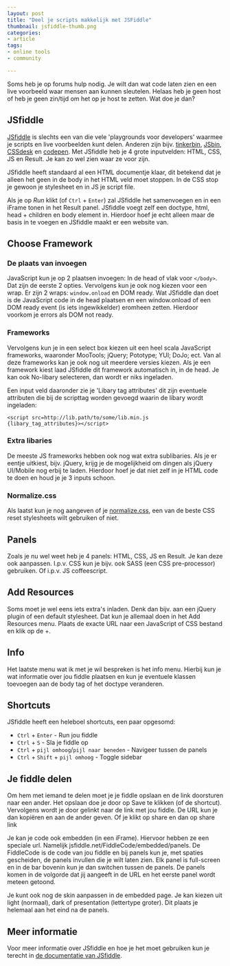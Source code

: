 ```yaml
---
layout: post
title: "Deel je scripts makkelijk met JSFiddle"
thumbnail: jsfiddle-thumb.png
categories:
- article
tags:
- online tools
- community

---
```

Soms heb je op forums hulp nodig. Je wilt dan wat code laten zien en een live
voorbeeld waar mensen aan kunnen sleutelen. Helaas heb je geen host of heb je
geen zin/tijd om het op je host te zetten. Wat doe je dan?

## JSfiddle

[JSfiddle](http://jsfiddle.net) is slechts een van die vele 'playgrounds voor
developers' waarmee je scripts en live voorbeelden kunt delen. Anderen zijn
bijv. [tinkerbin](http://tinkerbin.com), [JSbin](http://jsbin.com),
[CSSdesk](http://cssdesk.com/) en [codepen](http://codepen.io/). Met JSfiddle
heb je 4 grote inputvelden: HTML, CSS, JS en Result. Je kan zo wel zien waar ze
voor zijn.

JSfiddle heeft standaard al een HTML documentje klaar, dit betekend dat je
alleen het geen in de body in het HTML veld moet stoppen. In de CSS stop je
gewoon je stylesheet en in JS je script file.

Als je op *Run* klikt (of `Ctrl` + `Enter`) zal JSfiddle het samenvoegen en in
een iFrame tonen in het Result panel. JSfiddle voegt zelf een doctype, html,
head + children en body element in. Hierdoor hoef je echt alleen maar de basis
in te voegen en JSfiddle maakt er een website van.

## Choose Framework

### De plaats van invoegen

JavaScript kun je op 2 plaatsen invoegen: In de head of vlak voor `</body>`.
Dat zijn de eerste 2 opties. Vervolgens kun je ook nog kiezen voor een wrap. Er
zijn 2 wraps: `window.onload` en DOM ready. Wat JSfiddle dan doet is de
JavaScript code in de head plaatsen en een window.onload of een DOM ready event
(is iets ingewikkelder) eromheen zetten. Hierdoor voorkom je errors als DOM not
ready.

### Frameworks

Vervolgens kun je in een select box kiezen uit een heel scala JavaScript
frameworks, waaronder MooTools; jQuery; Pototype; YUI; DoJo; ect. Van al deze
frameworks kan je ook nog uit meerdere versies kiezen. Als je een framework
kiest laad JSfiddle dit framework automatisch in, in de head. Je kan ook
No-libary selecteren, dan wordt er niks ingeladen.

Een input veld daaronder zie je 'Libary tag attributes' dit zijn eventuele
attributen die bij de scripttag worden gevoegd waarin de libary wordt
ingeladen:

    <script src=http://lib.path/to/some/lib.min.js {libary_tag_attributes}></script>

### Extra libaries

De meeste JS frameworks hebben ook nog wat extra sublibaries. Als je er eentje
uitkiest, bijv. jQuery, krijg je de mogelijkheid om dingen als jQuery UI/Mobile
nog erbij te laden. Hierdoor hoef je dat niet zelf in je HTML code te doen en
houd je je 3 inputs schoon.

### Normalize.css

Als laatst kun je nog aangeven of je
[normalize.css](https://github.com/necolas/normalize.css), een van de beste CSS
reset stylesheets wilt gebruiken of niet.

## Panels

Zoals je nu wel weet heb je 4 panels: HTML, CSS, JS en Result. Je kan deze ook
aanpassen. I.p.v. CSS kun je bijv. ook SASS (een CSS pre-processor) gebruiken.
Of i.p.v. JS coffeescript.

## Add Resources

Soms moet je wel eens iets extra's inladen. Denk dan bijv. aan een jQuery
plugin of een default stylesheet. Dat kun je allemaal doen in het Add Resources
menu. Plaats de exacte URL naar een JavaScript of CSS bestand en klik op de +.

## Info

Het laatste menu wat ik met je wil bespreken is het info menu. Hierbij kun je
wat informatie over jou fiddle plaatsen en kun je eventuele klassen toevoegen
aan de body tag of het doctype veranderen.

## Shortcuts

JSfiddle heeft een heleboel shortcuts, een paar opgesomd:

 - `Ctrl` + `Enter` - Run jou fiddle
 - `Ctrl` + `S` - Sla je fiddle op
 - `Ctrl` + `pijl omhoog`/`pijl naar beneden` - Navigeer tussen de panels
 - `Ctrl` + `Shift` + `pijl omhoog` - Toggle sidebar

## Je fiddle delen

Om hem met iemand te delen moet je je fiddle opslaan en de link doorsturen naar
een ander. Het opslaan doe je door op Save te klikken (of de shortcut).
Vervolgens wordt je door gelinkt naar de link met jou fiddle. De URL kun je dan
kopiëren en aan de ander geven. Of je klikt op share en dan op share link

Je kan je code ook embedden (in een iFrame). Hiervoor hebben ze een speciale
url. Namelijk jsfiddle.net/FiddleCode/embedded/panels. De FiddleCode is de code
van jou fiddle en bij panels kun je, met spaties gescheiden, de panels invullen
die je wilt laten zien. Elk panel is full-screen en in de bar bovenin kun je
dan switchen tussen de panels. De panels komen in de volgorde dat jij aangeeft
in de URL en het eerste panel wordt meteen getoond.

Je kunt ook nog de skin aanpassen in de embedded page. Je kan kiezen uit light
(normaal), dark of presentation (lettertype groter). Dit plaats je helemaal aan
het eind na de panels.

## Meer informatie

Voor meer informatie over JSfiddle en hoe je het moet gebruiken kun je terecht
in [de documentatie van JSfiddle](http://doc.jsfiddle.net/).
